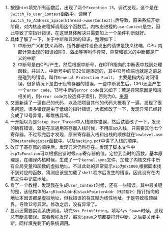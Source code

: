 1. 按照`Hint`填完所有函数后，出现了两个`Exception 13`，调试发现，这个是在`Switch_To_User_Context`函数中，调用了`Switch_To_Address_Space(kthread->userContext);`后导致，原来系统开始阶段，对内核态进程掉调用这个函数后，内核态进程的`userContext`是空，因此导致了空指针错误，在这里具体解决只需要加上一个条件判断就好。
2. 具体了解了一下，关于中断和异常的知识，整理如下：
    1. 中断分广义和狭义两种，指外部硬件设备发出的请求是狭义终端，CPU 内部计算出现的错误如除0、溢出等等叫作异常，异常和狭义的中断都是广义的中断
    2. 中断号是由CPU产生，然后根据中断号，在IDTR指向的中断表中找到处理函数，并进入。中断号中的前32位是固定的，其中13号终端也就是之前总是碰到的错误，叫作`General Protection Fault`， 主要是指内存访问错误，很多情况下是由于段寄存器的错误。一些中断发生后，CPU还会产生一个`error code`，13号中断的`error code`含义如下：若是异常原因是和段相关的，则`error code`为段选择子索引，否则为0。[来源](https://wiki.osdev.org/Exceptions)
3. 又重新读了一遍自己的代码，以及把项目其他的代码大概看了一遍，发现了很多问题，很多错误是由于低级的指针错误，大概修改了一下，发现异常已经转变成了12号异常，即堆栈异常。
4. 一开始以为是`Setup_User_Thread`中入栈顺序错误，然后试着改了一下，发现的确有错误，就是在压通用寄存器入栈时候，不用压sp入栈，只需要其他七个寄存器。不过写完后才发现，原来寄存器入栈和出栈的顺序就在`lowlevel.asm`的`RestoreRegister`函数中。以及`hacking.pdf`中讲了入栈的顺序。
5. 改正了寄存器的顺序后，发现异常仍然存在。发现了脚本文件中`eipToFunction`可以根据出错时候`eip`寄存器的值，定位到当时的函数。基本原理是，在编译内核时候，生成了一个`kernel.syms`文件，加载了内核文件中所有全局变量和函数的虚拟地址。不过此处的异常显示`eip`为`0x1000`,根据脚本找不到对应的函数。猜测应该是加载了`shell`程序后发生的错误，因此没有在内核文件中记载地址。
6. 看了一个教程，发现我在生成`User_Context`时候，还有一些错误。其中最关键的是，该结构体的`argBlockAddr`和`stackPointerAddr（栈顶指针）`指针指向的地址本因该都是虚拟地址，但我错误的将其赋为线性地址，于是导致栈顶越界，导致12号异常。修改之后，没有异常了。
7. 显示还需要实现系统调用。填完`Sys_PrintString`。填写`Sys_Spawn`时候，发现总有断言错误。查看教程发现，每次`Spawn`之前都要打开中断，之后要关闭中断。同样填完剩下的系统调用。